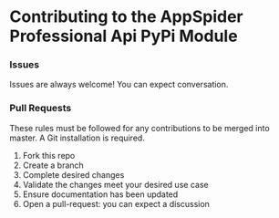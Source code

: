 # Contributing to the AppSpider Professional Api PyPi Module

### Issues
Issues are always welcome! You can expect conversation.

### Pull Requests

These rules must be followed for any contributions to be merged into master. A Git installation is required.

1. Fork this repo
1. Create a branch
1. Complete desired changes
1. Validate the changes meet your desired use case
1. Ensure documentation has been updated
1. Open a pull-request: you can expect a discussion